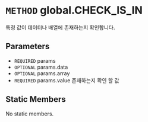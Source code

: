 # `METHOD` global.CHECK_IS_IN
특정 값이 데이터나 배열에 존재하는지 확인합니다.

## Parameters
* `REQUIRED` params 
* `OPTIONAL` params.data 
* `OPTIONAL` params.array 
* `REQUIRED` params.value	존재하는지  확인 할 값

## Static Members
No static members.
